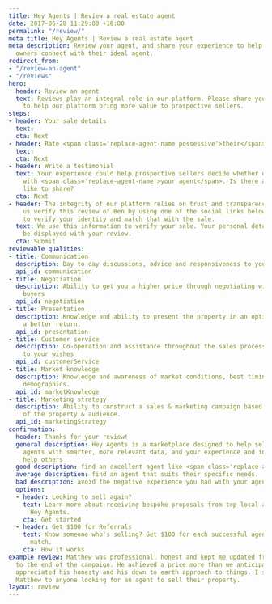 ```yaml
---
title: Hey Agents | Review a real estate agent
date: 2017-06-28 11:29:00 +10:00
permalink: "/review/"
meta title: Hey Agents | Review a real estate agent
meta description: Review your agent, and share your experience to help other property
  owners connect with their ideal agent.
redirect_from:
- "/review-an-agent"
- "/reviews"
hero:
  header: Review an agent
  text: Reviews play an integral role in our platform. Please share your experience
    to help our platform bring more value to prospective sellers.
steps:
- header: Your sale details
  text: 
  cta: Next
- header: Rate <span class='replace-agent-name possessive'>their</span> skills
  text: 
  cta: Next
- header: Write a testimonial
  text: Your experience could help prospective sellers decide whether or not to work
    with <span class='replace-agent-name'>your agent</span>. Is there anything you'd
    like to share?
  cta: Next
- header: The integrity of our platform relies on trust and transparency. Please help
    us verify this review of Ben by using one of the social links below. We use social
    to verify your identity and match that with the sale.
  text: We use this information to verify your sale. Your personal details will not
    be displayed with your review.
  cta: Submit
reviewable qualities:
- title: Communication
  description: Day to day discussions, advice and responsiveness to your enquiries
  api_id: communication
- title: Negotiation
  description: Ability to get you a higher price through negotiating with prospective
    buyers
  api_id: negotiation
- title: Presentation
  description: Knowledge and ability to present the property in an optimal way achieve
    a better return.
  api_id: presentation
- title: Customer service
  description: Co-operation and assistance throughout the sales process according
    to your wishes
  api_id: customerService
- title: Market knowledge
  description: Knowledge and awareness of market conditions, best timing and market
    demographics.
  api_id: marketKnowledge
- title: Marketing strategy
  description: Ability to construct a sales & marketing campaign based on the needs
    of the property & audience.
  api_id: marketingStrategy
confirmation:
  header: Thanks for your review!
  general description: Hey Agents is a marketplace designed to help sellers compare
    agents with smarter, more relevant data, and your experience and insights will
    help others
  good description: find an excellent agent like <span class='replace-agent-name'>yours</span>.
  average description: find an agent that suits their specific needs.
  bad description: avoid the negative experience you had with your agent.
  options:
  - header: Looking to sell again?
    text: Learn more about receiving bespoke proposals from top local agents through
      Hey Agents.
    cta: Get started
  - header: Get $100 for Referrals
    text: Know someone who's selling? Get $100 for each successful agent and seller
      match.
    cta: How it works
example review: Matthew was professional, honest and kept me updated from day one
  to the end of the campaign. He achieved a price more than we anticipated. I particularly
  appreciated his honesty and his down to earth approach to things. I strongly recommend
  Matthew to anyone looking for an agent to sell their property.
layout: review
---
```


